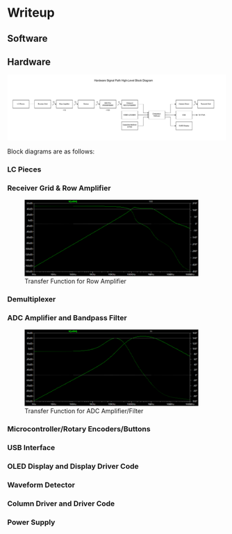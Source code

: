# Writeup

## Software

## Hardware

![Figure 1](./year2proj.jpg)

Block diagrams are as follows:

### LC Pieces

### Receiver Grid & Row Amplifier

<figure>
  <img src="bptransfer.png" alt="Alt Text" width="400">
  <figcaption>Transfer Function for Row Amplifier</figcaption>
</figure>

### Demultiplexer

### ADC Amplifier and Bandpass Filter

<figure>
  <img src="rowtransfer.png" alt="Alt Text" width="400">
  <figcaption>Transfer Function for ADC Amplifier/Filter</figcaption>
</figure>

### Microcontroller/Rotary Encoders/Buttons

### USB Interface

### OLED Display and Display Driver Code

### Waveform Detector

### Column Driver and Driver Code

### Power Supply 


